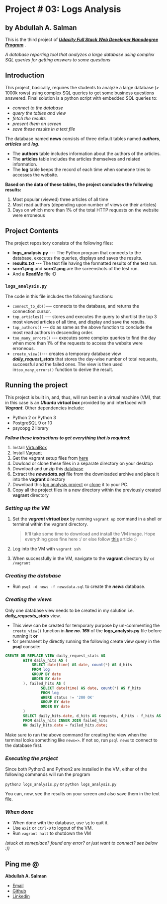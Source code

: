 # Project # 03: Logs Analysis
## by Abdullah A. Salman

This is the third project of ***[Udacity Full Stack Web Developer Nanodegree Program](https://classroom.udacity.com/nanodegrees/nd004/)*** .

*A database reporting tool that analyzes a large database using complex SQL queries for getting answers to some questions*

## Introduction
This project, basically, requires the students to analyze a large database (> 1000k rows) using complex SQL queries to get some business questions answered. Final solution is a python script with embedded SQL queries to:
- *connect to the database*
- *query the tables and view*
- *fetch the results*
- *present them on screen*
- *save these results in a text file*

The database named **news** consists of three default tables named ***authors***, ***articles*** and  ***log***.
-   The  **authors**  table includes information about the authors of the articles.
-   The  **articles**  table includes the articles themselves and related information.
-   The  **log**  table keeps the record of each time when someone tries to accesses the website.

**Based on the data of these tables, the project concludes the following results:**
1. Most popular (viewed) three articles of all time
2. Most read authors (depending upon number of views on their articles)
3. Days on which more than 1% of the total HTTP requests on the website were erroneous

## Project Contents
The project repository consists of the following files:
-  **logs_analysis.py**  --- The Python program that connects to the database, executes the queries, displays and saves the results.
-  **results.txt**  --- The text file having the formatted results of the test run.
-  **scrn1.png** and **scrn2.png** are the screenshots of the test run.
-  And a **ReadMe** file :D

### `logs_analysis.py`
The code in this file includes the following functions:
- `connect_to_db()`---  connects to the database, and returns the connection cursor.
- `top_articles()` --- stores and executes the query to shortlist the top 3 most viewed articles of all time, and display and save the results.
- `top_authors()` --- do as same as the above function to conclude the most read authors in descending order.
- `too_many_errors()` --- executes some complex queries to find the day when more than 1% of the requests to access the website were erroneous.
- `create_view()`--- creates a temporary database view ***daily_request_stats*** that stores the day-wise number of total requests, successful and the failed ones. The view is then used in`too_many_errors()` function to derive the result.

## Running the project
This project is built in, and, thus, will run best in a virtual machine (VM), that in this case is an ***Ubuntu virtual box*** provided by and interfaced with ***Vagrant***.
Other dependencies include:
 - Python 2 or Python 3
 - PostgreSQL 9 or 10
 - psycopg 2 library

***Follow these instructions to get everything  that is required:***

 1. Install [VirtualBox](https://www.virtualbox.org/)
 2. Install [Vagrant](https://www.vagrantup.com/)
 3. Get the vagrant setup files from  [here](https://github.com/udacity/fullstack-nanodegree-vm)
 4. Dowload or clone these files in a separate directory on your desktop
 5. Download and unzip this [database](https://d17h27t6h515a5.cloudfront.net/topher/2016/August/57b5f748_newsdata/newsdata.zip)
 6. Extract the ***newsdata.sql*** file from the downloaded archive and place it into the **vagrant** directory
 7. Download this [log analysis project](https://github.com/abdullah-22/Logs-Analysis-Project/archive/master.zip) or [clone](https://github.com/abdullah-22/Logs-Analysis-Project) it to your PC.
 8. Copy all the project files in a new directory within the previously created **vagrant**  directory

### *Setting up the VM*

 1. Set the ***vagrant virtual box***  by running `vagrant up` command in a shell or terminal within the vagrant directory.
	> It'll take some time to download and install the VM image. Hope everything goes fine here :/ or else follow [this](https://www.udacity.com/wiki/ud197/install-vagrant) article :)

2. Log into the VM with  `vagrant ssh`
3. When successfully in the VM, navigate to the **vagrant** directory by  `cd /vagrant`

### ***Creating the database***
- Run  `psql -d news -f newsdata.sql`  to create the ***news*** database.


### ***Creating the views***
Only one database view needs to be created in my solution i.e. ***daily_requests_stats*** view.
- This view can be created for temporary purpose by un-commenting the `create_view()`  function in  ***line no. 165*** of the **logs_analysis.py** file before running it **or**
- for permanent by directly running the following create view query in the **psql** console:
``` sql
CREATE OR REPLACE VIEW daily_request_stats AS
        WITH daily_hits AS (
            SELECT date(time) AS date, count(*) AS d_hits
            FROM log
            GROUP BY date
            ORDER BY date
        ), failed_hits AS (
	            SELECT date(time) AS date, count(*) AS f_hits
	            FROM log
	            WHERE status != '200 OK'
	            GROUP BY date
	            ORDER BY date
        )
        SELECT daily_hits.date, d_hits AS requests, d_hits - f_hits AS success, f_hits AS errors
        FROM daily_hits INNER JOIN failed_hits
        ON daily_hits.date = failed_hits.date;
```
Make sure to run the above command for creating the view when the terminal looks something like `news=>`. If not so, run `psql news` to connect to the database first.

### ***Executing the project***

Since both Python3 and Python2 are installed in the VM, either of the following commands will run the program

`python3 logs_analysis.py` or `python logs_analysis.py`

You can, now, see the results on your screen and also save them in the text file.

### ***When done***

- When done with the database, use `\q` to quit it.
- Use `exit` or `Ctrl-D` to logout of the VM.
- Run `vagrant halt` to shutdown the VM

*(stuck at someplace? found any error? or just want to connect? see below :))*
## Ping me @

**Abdullah A. Salman**

-   [Email](mailto:20abdullahahmadsalman@gmail.com)
-   [Github](https://github.com/abdullah-22)
-   [Linkedin](http://www.linkedin.com/in/abdullahasalman)
